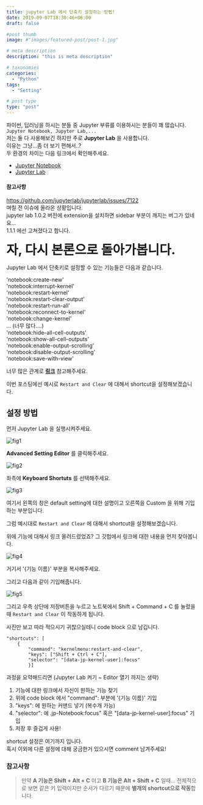 ```yaml
---
title: jupyter Lab 에서 단축키 설정하는 방법!
date: 2019-09-07T18:30:46+06:00
draft: false

#post thumb
image: #"images/featured-post/post-1.jpg"

# meta description
description: "this is meta description"

# taxonomies
categories:
  - "Python"
tags:
  - "Setting"

# post type
type: "post"
---
```


파이썬, 딥러닝을 하시는 분들 중 Jupyter 부류를 이용하시는 분들이 꽤 많습니다. `Jupyter Notebook, Jupyter Lab,...`  
저는 둘 다 사용해보긴 하지만 주로 **Jupyter Lab** 을 사용합니다.  
이유는 그냥...좀 더 보기 편해서..?  
두 환경의 차이는 다음 링크에서 확인해주세요.  
- [Jupyter Notebook](https://jupyter.readthedocs.io/en/latest/running.html#running)
- [Jupyter Lab](https://jupyterlab.readthedocs.io/en/stable/index.html)

#### 참고사항  
https://github.com/jupyterlab/jupyterlab/issues/7122  
며칠 전 이슈에 올라온 상황입니다.  
jupyter lab 1.0.2 버전에 extension을 설치하면 sidebar 부분이 깨지는 버그가 있네요...  
1.1.1 에선 고쳐졌다고 합니다.


**<span style="font-size:25pt;">자, 다시 본론으로 돌아가봅니다.</span>**

Jupyter Lab 에서 단축키로 설정할 수 있는 기능들은 다음과 같습니다.

'notebook:create-new'  
'notebook:interrupt-kernel'  
'notebook:restart-kernel'  
'notebook:restart-clear-output'  
'notebook:restart-run-all'  
'notebook:reconnect-to-kernel'  
'notebook:change-kernel'  
... (너무 많다....)  
'notebook:hide-all-cell-outputs'  
'notebook:show-all-cell-outputs'  
'notebook:enable-output-scrolling'  
'notebook:disable-output-scrolling'  
'notebook:save-with-view'  

너무 많은 관계로 **[링크](https://github.com/jupyterlab/jupyterlab/blob/af548c2674427da79d54ad5c4b69bb175463e9a0/packages/notebook-extension/src/index.ts#L69-L197)** 참고해주세요.  


이번 포스팅에선 예시로 
`Restart and Clear` 에 대해서 shortcut을 설정해보겠습니다.

## 설정 방법 

먼저 Jupyter Lab 을 실행시켜주세요.

![fig1](https://jjerry-k.github.io/public/img/shortcut/fig01.png)

**Advanced Setting Editor** 를 클릭해주세요.

![fig2](https://jjerry-k.github.io/public/img/shortcut/fig02.png)  

좌측에 **Keyboard Shortuts** 를 선택해주세요.

![fig3](https://jjerry-k.github.io/public/img/shortcut/fig03.png)

여기서 왼쪽의 창은 default setting에 대한 설명이고 오른쪽을 Custom 을 위해 기입하는 부분입니다.  

그럼 예시대로 `Restart and Clear` 에 대해서 shortcut을 설정해보겠습니다.

위에 기능에 대해서 링크 올려드렸었죠? 그 깃헙에서 링크에 대한 내용을 먼저 찾아봅니다.

![fig4](https://jjerry-k.github.io/public/img/shortcut/fig04.png)

거기서 '{기능 이름}' 부분을 복사해주세요.

그리고 다음과 같이 기입해줍니다.  

![fig5](https://jjerry-k.github.io/public/img/shortcut/fig05.png)

그리고 우측 상단에 저장버튼을 누르고 노트북에서 Shift + Command + C 를 눌렀을때 `Restart and Clear` 이 작동하게 됩니다.  

사진만 보고 따라 적으시기 귀찮으실테니 code block 으로 남깁니다.

```
"shortcuts": [
    {
        "command": "kernelmenu:restart-and-clear",
        "keys": ["Shift + Ctrl + C"],
        "selector": "[data-jp-kernel-user]:focus"
        }]
```

과정을 요약해드리면 (Jupyter Lab 켜기 ~ Editor 열기 까지는 생략)
1. 기능에 대한 링크에서 자신이 원하는 기능 찾기
2. 위에 code block 에서 "command": 부분에 '{기능 이름}' 기입
3. "keys": 에 원하는 커맨드 넣기 (복수개 가능)
4. "selector": 에 .jp-Notebook:focus" 혹은 "[data-jp-kernel-user]:focus" 기입
5. 저장 후 즐겁게 사용!

shortcut 설정은 여기까지 입니다.  
혹시 이외에 다른 설정에 대해 궁금한거 있으시면 comment 남겨주세요!


### 참고사항
>만약 **A 기능은 Shift + Alt + C** 이고 **B 기능은 Alt + Shift + C** 일때... 전체적으로 보면 같은 키 입력이지만 순서가 다르기 때문에 **별개의 shortcut으로 작동**합니다.